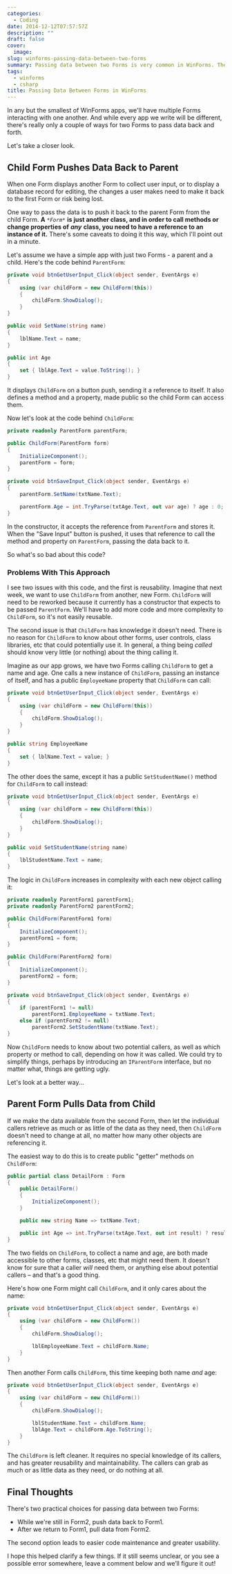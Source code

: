 ```yaml
---
categories:
  - Coding
date: 2014-12-12T07:57:57Z
description: ""
draft: false
cover:
  image:
slug: winforms-passing-data-between-two-forms
summary: Passing data between two Forms is very common in WinForms. There's a couple ways to do it, and one's better than the other. Let's take a look.
tags:
  - winforms
  - csharp
title: Passing Data Between Forms in WinForms
---
```

In any but the smallest of WinForms apps, we'll have multiple Forms interacting with one another. And while every app we write will be different, there's really only a couple of ways for two Forms to pass data back and forth.

Let's take a closer look.

## Child Form Pushes Data Back to Parent

When one Form displays another Form to collect user input, or to display a database record for editing, the changes a user makes need to make it back to the first Form or risk being lost.

One way to pass the data is to push it back to the parent Form from the child Form. **A** *`*Form*`* **is just another class, and in order to call methods or change properties of** _**any**_ **class, you need to have a reference to an instance of it.** There's some caveats to doing it this way, which I'll point out in a minute.

Let's assume we have a simple app with just two Forms - a parent and a child. Here's the code behind `ParentForm`:

```csharp
private void btnGetUserInput_Click(object sender, EventArgs e)
{
    using (var childForm = new ChildForm(this))
    {
        childForm.ShowDialog();
    }
}

public void SetName(string name)
{
    lblName.Text = name;
}

public int Age
{
    set { lblAge.Text = value.ToString(); }
}
```

It displays `ChildForm` on a button push, sending it a reference to itself. It also defines a method and a property, made public so the child Form can access them.

Now let's look at the code behind `ChildForm`:

```csharp
private readonly ParentForm parentForm;

public ChildForm(ParentForm form)
{
    InitializeComponent();
    parentForm = form;
}

private void btnSaveInput_Click(object sender, EventArgs e)
{
    parentForm.SetName(txtName.Text);

    parentForm.Age = int.TryParse(txtAge.Text, out var age) ? age : 0;
}
```

In the constructor, it accepts the reference from `ParentForm` and stores it. When the "Save Input" button is pushed, it uses that reference to call the method and property on `ParentForm`, passing the data back to it.

So what's so bad about this code?

### Problems With This Approach

I see two issues with this code, and the first is reusability. Imagine that next week, we want to use `ChildForm` from another, new Form. `ChildForm` will need to be reworked because it currently has a constructor that expects to be passed `ParentForm`. We'll have to add more code and more complexity to `ChildForm`, so it's not easily reusable.

The second issue is that `ChildForm` has knowledge it doesn't need. There is no reason for `ChildForm` to know about other forms, user controls, class libraries, etc that could potentially use it. In general, a thing being _called_ should know very little (or nothing) about the thing calling it.

Imagine as our app grows, we have two Forms calling `ChildForm` to get a name and age. One calls a new instance of `ChildForm`, passing an instance of itself, and has a public `EmployeeName` property that `ChildForm` can call:

```csharp
private void btnGetUserInput_Click(object sender, EventArgs e)
{
    using (var childForm = new ChildForm(this))
    {
        childForm.ShowDialog();
    }
}

public string EmployeeName
{
    set { lblName.Text = value; }
}
```

The other does the same, except it has a public `SetStudentName()` method for `ChildForm` to call instead:

```csharp
private void btnGetUserInput_Click(object sender, EventArgs e)
{
    using (var childForm = new ChildForm(this))
    {
        childForm.ShowDialog();
    }
}

public void SetStudentName(string name)
{
    lblStudentName.Text = name;
}
```

The logic in `ChildForm` increases in complexity with each new object calling it:

```csharp
private readonly ParentForm1 parentForm1;
private readonly ParentForm2 parentForm2;

public ChildForm(ParentForm1 form)
{
    InitializeComponent();
    parentForm1 = form;
}

public ChildForm(ParentForm2 form)
{
    InitializeComponent();
    parentForm2 = form;
}

private void btnSaveInput_Click(object sender, EventArgs e)
{
    if (parentForm1 != null)
        parentForm1.EmployeeName = txtName.Text;
    else if (parentForm2 != null)
        parentForm2.SetStudentName(txtName.Text);
}
```

Now `ChildForm` needs to know about two potential callers, as well as which property or method to call, depending on how it was called. We could try to simplify things, perhaps by introducing an `IParentForm` interface, but no matter what, things are getting ugly.

Let's look at a better way...

## Parent Form Pulls Data from Child

If we make the data available from the second Form, then let the individual callers retrieve as much or as little of the data as they need, then `ChildForm` doesn't need to change at all, no matter how many other objects are referencing it.

The easiest way to do this is to create public "getter" methods on `ChildForm`:

```csharp
public partial class DetailForm : Form
{
    public DetailForm()
    {
        InitializeComponent();
    }

    public new string Name => txtName.Text;

    public int Age => int.TryParse(txtAge.Text, out int result) ? result : 0;
}
```

The two fields on `ChildForm`, to collect a name and age, are both made accessible to other forms, classes, etc that might need them. It doesn't know for sure that a caller _will_ need them, or anything else about potential callers – and that's a good thing.

Here's how one Form might call `ChildForm`, and it only cares about the name:

```csharp
private void btnGetUserInput_Click(object sender, EventArgs e)
{
    using (var childForm = new ChildForm())
    {
        childForm.ShowDialog();

        lblEmployeeName.Text = childForm.Name;
    }
}
```

Then another Form calls `ChildForm`, this time keeping both name _and_ age:

```csharp
private void btnGetUserInput_Click(object sender, EventArgs e)
{
    using (var childForm = new ChildForm())
    {
        childForm.ShowDialog();

        lblStudentName.Text = childForm.Name;
        lblAge.Text = childForm.Age.ToString();
    }
}
```

The `ChildForm` is left cleaner. It requires no special knowledge of its callers, and has greater reusability and maintainability. The callers can grab as much or as little data as they need, or do nothing at all.

## Final Thoughts

There's two practical choices for passing data between two Forms:

- While we're still in Form2, push data back to Form1.
- After we return to Form1, pull data from Form2.

The second option leads to easier code maintenance and greater usability.

I hope this helped clarify a few things. If it still seems unclear, or you see a possible error somewhere, leave a comment below and we’ll figure it out!
